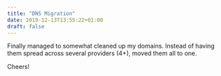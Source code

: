 ```yaml
---
title: "DNS Migration"
date: 2019-12-13T13:55:22+01:00
draft: false
---
```


Finally managed to somewhat cleaned up my domains. Instead of
having them spread across several providers (4+), moved them
all to one.

Cheers!

